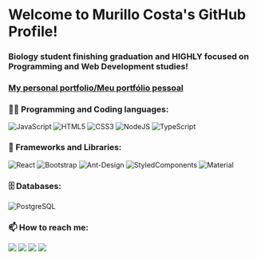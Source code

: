 # Welcome to Murillo Costa's GitHub Profile!

### Biology student finishing graduation and HIGHLY focused on Programming and Web Development studies!


### [My personal portfolio/Meu portfólio pessoal](https://murillocosta.netlify.app/)


### 👨‍💻 Programming and Coding languages:

![JavaScript](https://img.shields.io/badge/javascript-%23323330.svg?style=for-the-badge&logo=javascript&logoColor=%23F7DF1E)
![HTML5](https://img.shields.io/badge/html5-%23E34F26.svg?style=for-the-badge&logo=html5&logoColor=white)
![CSS3](https://img.shields.io/badge/css3-%231572B6.svg?style=for-the-badge&logo=css3&logoColor=white)
![NodeJS](https://img.shields.io/badge/node.js-6DA55F?style=for-the-badge&logo=node.js&logoColor=white)
![TypeScript](https://img.shields.io/badge/typescript-%23007ACC.svg?style=for-the-badge&logo=typescript&logoColor=white)


### 🧰 Frameworks and Libraries:

![React](https://img.shields.io/badge/react-%2320232a.svg?style=for-the-badge&logo=react&logoColor=%2361DAFB)
![Bootstrap](https://img.shields.io/badge/bootstrap-%23563D7C.svg?style=for-the-badge&logo=bootstrap&logoColor=white)
![Ant-Design](https://img.shields.io/badge/-AntDesign-%230170FE?style=for-the-badge&logo=ant-design&logoColor=white)
![StyledComponents](https://img.shields.io/badge/styled--components-DB7093?style=for-the-badge&logo=styled-components&logoColor=white)
![Material](https://img.shields.io/badge/Material--UI-0081CB?style=for-the-badge&logo=material-ui&logoColor=white)

### 🗄️ Databases:

![PostgreSQL](https://img.shields.io/badge/PostgreSQL-316192?style=for-the-badge&logo=postgresql&logoColor=white)


### 📫 How to reach me:

<a href="mailto:murillo.costa@live.com">![](https://img.shields.io/badge/Microsoft_Outlook-0078D4?style=for-the-badge&logo=microsoft-outlook&logoColor=white)</a>
<a href="mailto:murilloalcosta@gmail.com">![](https://img.shields.io/badge/Gmail-D14836?style=for-the-badge&logo=gmail&logoColor=white)</a>
<a href="https://www.linkedin.com/in/murillocosta/">![](https://img.shields.io/badge/LinkedIn-0077B5?style=for-the-badge&logo=linkedin&logoColor=white)</a>
<a href="https://www.twitch.tv/feijaodev">![](https://img.shields.io/badge/Twitch-9146FF?style=for-the-badge&logo=twitch&logoColor=white)</a>


  
  
   
  
 

